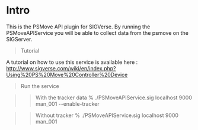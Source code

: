 Intro
=====

This is the PSMove API plugin for SIGVerse. By running the PSMoveAPIService you will be able to collect data from the psmove on the SIGServer.



> Tutorial

A tutorial on how to use this service is available here :
http://www.sigverse.com/wiki/en/index.php?Using%20PS%20Move%20Controller%20Device



> Run the service

>> With the tracker data
% ./PSMoveAPIService.sig localhost 9000 man_001 --enable-tracker

>> Without tracker
% ./PSMoveAPIService.sig localhost 9000 man_001

